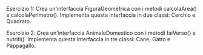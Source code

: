 Esercizio 1:
Crea un'interfaccia FiguraGeometrica con i metodi calcolaArea() e calcolaPerimetro(). Implementa questa interfaccia in due classi: Cerchio e Quadrato.

Esercizio 2:
Crea un'interfaccia AnimaleDomestico con i metodi faiVerso() e nutriti(). Implementa questa interfaccia in tre classi: Cane, Gatto e Pappagallo.


